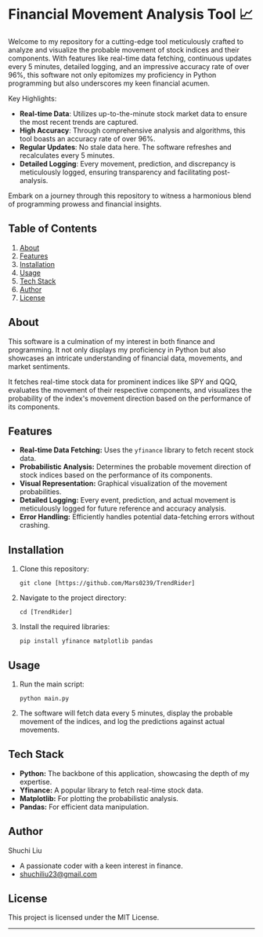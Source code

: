 # Financial Movement Analysis Tool 📈

Welcome to my repository for a cutting-edge tool meticulously crafted to analyze and visualize the probable movement of stock indices and their components. With features like real-time data fetching, continuous updates every 5 minutes, detailed logging, and an impressive accuracy rate of over 96%, this software not only epitomizes my proficiency in Python programming but also underscores my keen financial acumen.

Key Highlights:

- **Real-time Data**: Utilizes up-to-the-minute stock market data to ensure the most recent trends are captured.
- **High Accuracy**: Through comprehensive analysis and algorithms, this tool boasts an accuracy rate of over 96%.
- **Regular Updates**: No stale data here. The software refreshes and recalculates every 5 minutes.
- **Detailed Logging**: Every movement, prediction, and discrepancy is meticulously logged, ensuring transparency and facilitating post-analysis.

Embark on a journey through this repository to witness a harmonious blend of programming prowess and financial insights.


## Table of Contents

1. [About](#about)
2. [Features](#features)
3. [Installation](#installation)
4. [Usage](#usage)
5. [Tech Stack](#tech-stack)
6. [Author](#author)
7. [License](#license)

## About

This software is a culmination of my interest in both finance and programming. It not only displays my proficiency in Python but also showcases an intricate understanding of financial data, movements, and market sentiments.

It fetches real-time stock data for prominent indices like SPY and QQQ, evaluates the movement of their respective components, and visualizes the probability of the index's movement direction based on the performance of its components.

## Features

- **Real-time Data Fetching:** Uses the `yfinance` library to fetch recent stock data.
- **Probabilistic Analysis:** Determines the probable movement direction of stock indices based on the performance of its components.
- **Visual Representation:** Graphical visualization of the movement probabilities.
- **Detailed Logging:** Every event, prediction, and actual movement is meticulously logged for future reference and accuracy analysis.
- **Error Handling:** Efficiently handles potential data-fetching errors without crashing.
  
## Installation

1. Clone this repository:
   ```
   git clone [https://github.com/Mars0239/TrendRider]
   ```
2. Navigate to the project directory:
   ```
   cd [TrendRider]
   ```
3. Install the required libraries:
   ```
   pip install yfinance matplotlib pandas
   ```

## Usage

1. Run the main script:
   ```
   python main.py
   ```
2. The software will fetch data every 5 minutes, display the probable movement of the indices, and log the predictions against actual movements.

## Tech Stack

- **Python:** The backbone of this application, showcasing the depth of my expertise.
- **Yfinance:** A popular library to fetch real-time stock data.
- **Matplotlib:** For plotting the probabilistic analysis.
- **Pandas:** For efficient data manipulation.

## Author

Shuchi Liu

- A passionate coder with a keen interest in finance.
- shuchiliu23@gmail.com

## License

This project is licensed under the MIT License.

---
